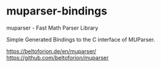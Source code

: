 # muparser-bindings
muparser - Fast Math Parser Library

Simple Generated Bindings to the C interface of MUParser.

https://beltoforion.de/en/muparser/
https://github.com/beltoforion/muparser

